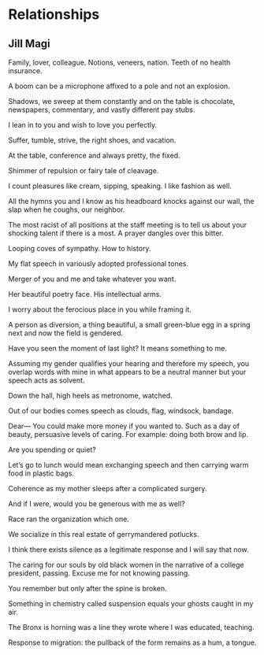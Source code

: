 # Relationships
## Jill Magi
Family, lover, colleague. Notions, veneers, nation. Teeth of no health
insurance.

A boom can be a microphone affixed to a pole and not an explosion.

Shadows, we sweep at them constantly and on the table is chocolate,
newspapers, commentary, and vastly different pay stubs.




I lean in to you and wish to love you perfectly.

Suffer, tumble, strive, the right shoes, and vacation.

At the table, conference and always pretty, the fixed.

Shimmer of repulsion or fairy tale of cleavage.




I count pleasures like cream, sipping, speaking. I like fashion as well.


All the hymns you and I know as his headboard knocks against our wall, the
slap when he coughs, our neighbor.




The most racist of all positions at the staff meeting is to tell us about your
shocking talent if there is a most. A prayer dangles over this bitter.




Looping coves of sympathy. How to history.




My flat speech in variously adopted professional tones.

Merger of you and me and take whatever you want.

Her beautiful poetry face. His intellectual arms.

I worry about the ferocious place in you while framing it.




A person as diversion, a thing beautiful, a small green-blue egg in a spring
next and now the field is gendered.





Have you seen the moment of last light? It means something to me.





Assuming my gender qualifies your hearing and therefore my speech, you overlap
words with mine in what appears to be a neutral manner but your speech acts as
solvent.





Down the hall, high heels as metronome, watched.

Out of our bodies comes speech as clouds, flag, windsock, bandage.



Dear—
You could make more money if you wanted to. Such as a day of beauty,
persuasive levels of caring. For example: doing both brow and lip.



Are you spending or quiet?




Let’s go to lunch would mean exchanging speech and then carrying warm food in
plastic bags.




Coherence as my mother sleeps after a complicated surgery.

And if I were, would you be generous with me as well?





Race ran the organization which one.

We socialize in this real estate of gerrymandered potlucks.

I think there exists silence as a legitimate response and I will say that now.



The caring for our souls by old black women in the narrative of a college
president, passing. Excuse me for not knowing passing.

You remember but only after the spine is broken.




Something in chemistry called suspension equals your ghosts caught in my air.




The Bronx is horning was a line they wrote where I was educated, teaching.




Response to migration: the pullback of the form remains as a hum, a tongue.